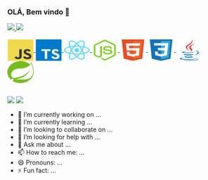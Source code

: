 ### OLÁ, Bem vindo 👋

<div>
<a href="https://github.com/Gabriel-X1">
<img height="180em" src="https://github-readme-stats.vercel.app/api?username=Gabriel-X1&show_icons=true&theme=radical&hide=prs,issues&count_private=true"/>
<img height="180em" src="https://github-readme-stats.vercel.app/api/top-langs/?username=Gabriel-X1&hide=html&theme=radical&layout=compact"/>
</div>


<div style="display: inline_block"><br>
  <img align="center" alt="G-Js" height="50" width="60" src="https://raw.githubusercontent.com/devicons/devicon/1119b9f84c0290e0f0b38982099a2bd027a48bf1/icons/javascript/javascript-original.svg">
  <img align="center" alt="G-Ts" height="50" width="60"  src="https://raw.githubusercontent.com/devicons/devicon/1119b9f84c0290e0f0b38982099a2bd027a48bf1/icons/typescript/typescript-original.svg">
  <img align="center" alt="G-React" height="50" width="60"  
src="https://raw.githubusercontent.com/devicons/devicon/master/icons/react/react-original.svg">
  <img align="center" alt="G-Node" height="50" width="60"  src="https://raw.githubusercontent.com/devicons/devicon/1119b9f84c0290e0f0b38982099a2bd027a48bf1/icons/nodejs/nodejs-original.svg">
  <img align="center" alt="G-HTML" height="50" width="60" 
src="https://raw.githubusercontent.com/devicons/devicon/master/icons/html5/html5-original.svg">
  <img align="center" alt="G-CSS" height="50" width="60" 
src="https://raw.githubusercontent.com/devicons/devicon/master/icons/css3/css3-original.svg">
  <img align="center" alt="G-JAVA" height="50" width="60"  src="https://raw.githubusercontent.com/devicons/devicon/1119b9f84c0290e0f0b38982099a2bd027a48bf1/icons/java/java-original.svg ">
  <img align="center" alt="G-SPRING" height="50" width="60"  src="https://raw.githubusercontent.com/devicons/devicon/1119b9f84c0290e0f0b38982099a2bd027a48bf1/icons/spring/spring-original.svg">
</div>

##
<div> 
  <a href = "mailto:gabrieldev001@gmail.com"><img src="https://img.shields.io/badge/-Gmail-%23333?style=for-the-badge&logo=gmail&logoColor=white" target="_blank"></a>
  <a href="https://www.linkedin.com/in/gabriel-henrique-45b589252/" target="_blank"><img src="https://img.shields.io/badge/-LinkedIn-%230077B5?style=for-the-badge&logo=linkedin&logoColor=white" target="_blank"></a> 
  
</div>






- 🔭 I’m currently working on ...
- 🌱 I’m currently learning ...
- 👯 I’m looking to collaborate on ...
- 🤔 I’m looking for help with ...
- 💬 Ask me about ...
- 📫 How to reach me: ...
- 😄 Pronouns: ...
- ⚡ Fun fact: ...


